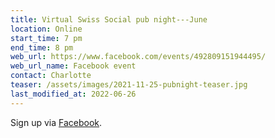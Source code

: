 ```yaml
---
title: Virtual Swiss Social pub night---June
location: Online
start_time: 7 pm
end_time: 8 pm
web_url: https://www.facebook.com/events/492809151944495/
web_url_name: Facebook event
contact: Charlotte
teaser: /assets/images/2021-11-25-pubnight-teaser.jpg
last_modified_at: 2022-06-26
---
```


Sign up via [Facebook].

[facebook]: <{{ page.web_url }}>
